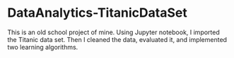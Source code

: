 # DataAnalytics-TitanicDataSet
This is an old school project of mine. Using Jupyter notebook, I imported the Titanic data set. Then I cleaned the data, evaluated it, and implemented two learning algorithms.
